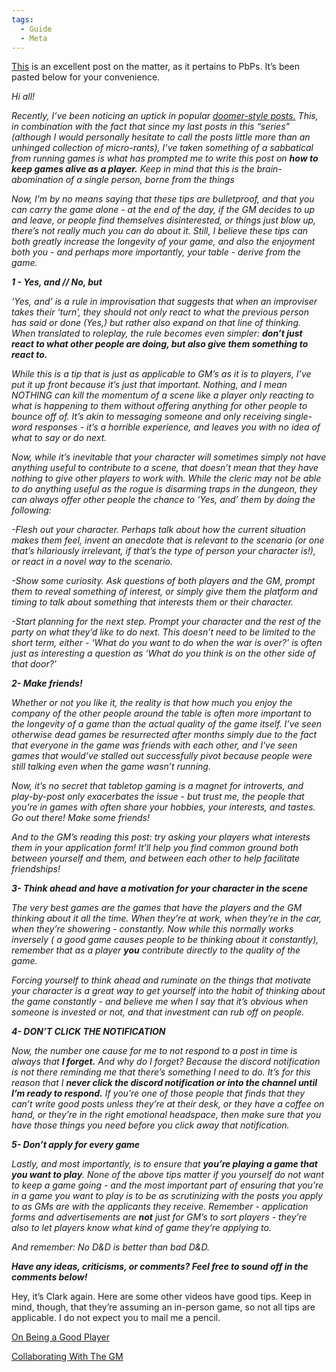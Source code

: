 ```yaml
---
tags:
  - Guide
  - Meta
---
```

[This](https://www.reddit.com/r/pbp/comments/1az482w/weaponizing_the_medium_keeping_the_game_alive_as/) is an excellent post on the matter, as it pertains to PbPs. It’s been pasted below for your convenience.

*Hi all!*

*Recently, I’ve been noticing an uptick in popular [doomer-style posts.](https://old.reddit.com/r/pbp/comments/17vhuo5/i_think_im_over_pbp/) This, in combination with the fact that since my last posts in this “series” (although I would personally hesitate to call the posts little more than an unhinged collection of micro-rants), I’ve taken something of a sabbatical from running games is what has prompted me to write this post on **how to keep games alive as a player.** Keep in mind that this is the brain-abomination of a single person, borne from the things*

*Now, I’m by no means saying that these tips are bulletproof, and that you can carry the game alone - at the end of the day, if the GM decides to up and leave, or people find themselves disinterested, or things just blow up, there’s not really much you can do about it. Still, I believe these tips can both greatly increase the longevity of your game, and also the enjoyment both you - and perhaps more importantly, your table - derive from the game.*

***1 - Yes, and // No, but***

*‘Yes, and’ is a rule in improvisation that suggests that when an improviser takes their ‘turn’, they should not only react to what the previous person has said or done (Yes,) but rather also expand on that line of thinking. When translated to roleplay, the rule becomes even simpler: **don’t just react to what other people are doing, but also give them something to react to.***

*While this is a tip that is just as applicable to GM’s as it is to players, I’ve put it up front because it’s just that important. Nothing, and I mean NOTHING can kill the momentum of a scene like a player only reacting to what is happening to them without offering anything for other people to bounce off of. It’s akin to messaging someone and only receiving single-word responses - it’s a horrible experience, and leaves you with no idea of what to say or do next.*

*Now, while it’s inevitable that your character will sometimes simply not have anything useful to contribute to a scene, that doesn’t mean that they have nothing to give other players to work with. While the cleric may not be able to do anything useful as the rogue is disarming traps in the dungeon, they can always offer other people the chance to ‘Yes, and’ them by doing the following:*

*-Flesh out your character. Perhaps talk about how the current situation makes them feel, invent an anecdote that is relevant to the scenario (or one that’s hilariously irrelevant, if that’s the type of person your character is!), or react in a novel way to the scenario.*

*-Show some curiosity. Ask questions of both players and the GM, prompt them to reveal something of interest, or simply give them the platform and timing to talk about something that interests them or their character.*

*-Start planning for the next step. Prompt your character and the rest of the party on what they’d like to do next. This doesn’t need to be limited to the short term, either - ‘What do you want to do when the war is over?’ is often just as interesting a question as ‘What do you think is on the other side of that door?’*

***2- Make friends!***

*Whether or not you like it, the reality is that how much you enjoy the company of the other people around the table is often more important to the longevity of a game than the actual quality of the game itself. I’ve seen otherwise dead games be resurrected after months simply due to the fact that everyone in the game was friends with each other, and I've seen games that would’ve stalled out successfully pivot because people were still talking even when the game wasn’t running.*

*Now, it’s no secret that tabletop gaming is a magnet for introverts, and play-by-post only exacerbates the issue - but trust me, the people that you’re in games with often share your hobbies, your interests, and tastes. Go out there! Make some friends!*

*And to the GM’s reading this post: try asking your players what interests them in your application form! It’ll help you find common ground both between yourself and them, and between each other to help facilitate friendships!*

***3- Think ahead and have a motivation for your character in the scene***

*The very best games are the games that have the players and the GM thinking about it all the time. When they’re at work, when they’re in the car, when they’re showering - constantly. Now while this normally works inversely ( a good game causes people to be thinking about it constantly), remember that as a player **you** contribute directly to the quality of the game.*

*Forcing yourself to think ahead and ruminate on the things that motivate your character is a great way to get yourself into the habit of thinking about the game constantly - and believe me when I say that it’s obvious when someone is invested or not, and that investment can rub off on people.*

***4- DON’T CLICK THE NOTIFICATION***

*Now, the number one cause for me to not respond to a post in time is always that **I forget.** And why do I forget? Because the discord notification is not there reminding me that there’s something I need to do. It’s for this reason that I **never click the discord notification or into the channel until I’m ready to respond.** If you’re one of those people that finds that they can’t write good posts unless they’re at their desk, or they have a coffee on hand, or they’re in the right emotional headspace, then make sure that you have those things you need before you click away that notification.*

***5- Don’t apply for every game***

*Lastly, and most importantly, is to ensure that **you’re playing a game that you want to play**. None of the above tips matter if you yourself do not want to keep a game going - and the most important part of ensuring that you’re in a game you want to play is to be as scrutinizing with the posts you apply to as GMs are with the applicants they receive. Remember - application forms and advertisements are **not** just for GM’s to sort players - they’re also to let players know what kind of game they’re applying to.*

*And remember: No D&D is better than bad D&D.*

***Have any ideas, criticisms, or comments? Feel free to sound off in the comments below!***






Hey, it’s Clark again. Here are some other videos have good tips. Keep in mind, though, that they’re assuming an in-person game, so not all tips are applicable. I do not expect you to mail me a pencil.


[On Being a Good Player](https://www.youtube.com/watch?v=0MhjHHrfreo&pp=ygUUbWF0dCBjb2x2aWxsZSBwbGF5ZXI%3D)

[Collaborating With The GM](https://www.youtube.com/watch?v=I-nfsi6B8d4&pp=ygUhbWF0dCBjb2x2aWxsZSBwbGF5ZXJzIGNvbGxhYnJvYXRl)



